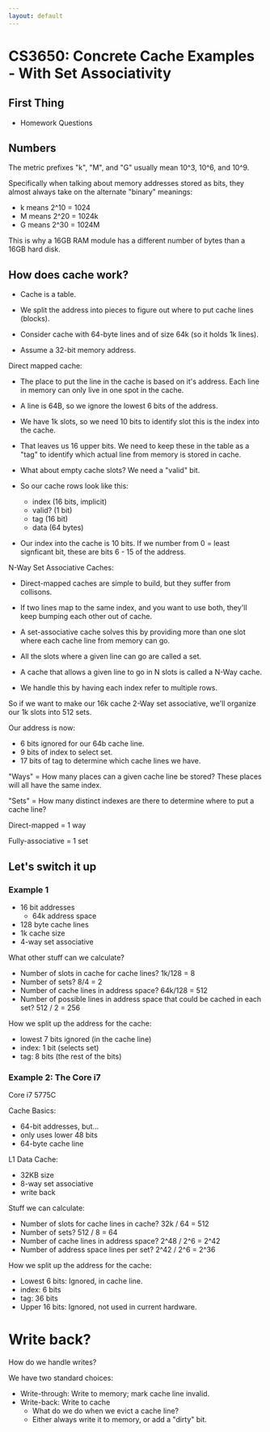 ```yaml
---
layout: default
---
```


# CS3650: Concrete Cache Examples - With Set Associativity

## First Thing
 
 - Homework Questions

## Numbers

The metric prefixes "k", "M", and "G" usually mean 10^3, 10^6, and 10^9.

Specifically when talking about memory addresses stored as bits, they
almost always take on the alternate "binary" meanings:

 - k means 2^10 = 1024
 - M means 2^20 = 1024k
 - G means 2^30 = 1024M

This is why a 16GB RAM module has a different number of bytes than a 16GB hard
disk.

## How does cache work?

 - Cache is a table.
 - We split the address into pieces to figure out
   where to put cache lines (blocks).

 - Consider cache with 64-byte lines and of size
   64k (so it holds 1k lines).
 - Assume a 32-bit memory address.

Direct mapped cache:

 - The place to put the line in the cache is based
   on it's address. Each line in memory can only live
   in one spot in the cache.
 - A line is 64B, so we ignore the lowest 6 bits of the
   address.
 - We have 1k slots, so we need 10 bits to identify slot
   this is the index into the cache.
 - That leaves us 16 upper bits. We need to keep these in
   the table as a "tag" to identify which actual line from
   memory is stored in cache.
 - What about empty cache slots? We need a "valid" bit.

 - So our cache rows look like this:
   - index (16 bits, implicit)
   - valid? (1 bit)
   - tag (16 bit)
   - data (64 bytes)
 - Our index into the cache is 10 bits. If we number from
   0 = least signficant bit, these are bits 6 - 15 of the
   address.

N-Way Set Associative Caches:

 - Direct-mapped caches are simple to build, but they suffer
   from collisons.
 - If two lines map to the same index, and you want to use both,
   they'll keep bumping each other out of cache.

 - A set-associative cache solves this by providing more than
   one slot where each cache line from memory can go.
 - All the slots where a given line can go are called a set.
 - A cache that allows a given line to go in N slots is called
   a N-Way cache.
 - We handle this by having each index refer to multiple rows.

So if we want to make our 16k cache 2-Way set associative, we'll
organize our 1k slots into 512 sets.

Our address is now:

 - 6 bits ignored for our 64b cache line.
 - 9 bits of index to select set.
 - 17 bits of tag to determine which cache lines we have.

"Ways" = How many places can a given cache line be stored? These
places will all have the same index.

"Sets" = How many distinct indexes are there to determine
where to put a cache line?

Direct-mapped = 1 way

Fully-associative = 1 set 


## Let's switch it up

### Example 1

 - 16 bit addresses
   - 64k address space
 - 128 byte cache lines
 - 1k cache size
 - 4-way set associative

What other stuff can we calculate?

 - Number of slots in cache for cache lines? 1k/128 = 8 
 - Number of sets? 8/4 = 2
 - Number of cache lines in address space? 64k/128 = 512
 - Number of possible lines in address space that
   could be cached in each set? 512 / 2 = 256

How we split up the address for the cache:

 - lowest 7 bits ignored (in the cache line)
 - index: 1 bit (selects set)
 - tag: 8 bits (the rest of the bits)

### Example 2: The Core i7

Core i7 5775C

Cache Basics:
 - 64-bit addresses, but...
 - only uses lower 48 bits
 - 64-byte cache line

L1 Data Cache: 
 - 32KB size
 - 8-way set associative
 - write back

Stuff we can calculate:

 - Number of slots for cache lines in cache? 32k / 64 = 512
 - Number of sets? 512 / 8 = 64
 - Number of cache lines in address space? 2^48 / 2^6 = 2^42
 - Number of address space lines per set? 2^42 / 2^6 = 2^36

How we split up the address for the cache:
 
 - Lowest 6 bits: Ignored, in cache line.
 - index: 6 bits
 - tag: 36 bits
 - Upper 16 bits: Ignored, not used in current hardware.

# Write back?

How do we handle writes?

We have two standard choices:
 - Write-through: Write to memory; mark cache line invalid.
 - Write-back: Write to cache
   - What do we do when we evict a cache line?
   - Either always write it to memory, or add a "dirty" bit.

